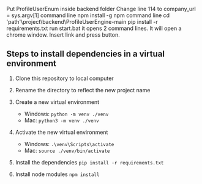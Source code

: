 Put ProfileUserEnum inside backend folder
Change line 114 to company_url = sys.argv[1]
command line npm install -g npm
command line cd 'path'\project\backend\ProfileUserEngine-main
pip install -r requirements.txt
run start.bat it opens 2 command lines.
It will open a chrome window.
Insert link and press button.

## Steps to install dependencies in a virtual environment

1. Clone this repository to local computer

2. Rename the directory to reflect the new project name

3. Create a new virtual environment

   - Windows: `python -m venv ./venv`
   - Mac: `python3 -m venv ./venv`

4. Activate the new virtual environment

   - Windows: `.\venv\Scripts\activate`
   - Mac: `source ./venv/bin/activate`

5. Install the dependencies `pip install -r requirements.txt`

6. Install node modules `npm install`
